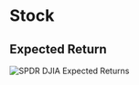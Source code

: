 # Stock

## Expected Return
![SPDR DJIA Expected Returns](https://user-images.githubusercontent.com/61900235/101285569-45c0a600-3829-11eb-9bd9-0d70e015570b.png)

